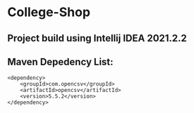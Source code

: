 # College-Shop

## Project build using Intellij IDEA 2021.2.2

## Maven Depedency List: 
```
<dependency>
    <groupId>com.opencsv</groupId>
    <artifactId>opencsv</artifactId>
    <version>5.5.2</version>
</dependency>
```